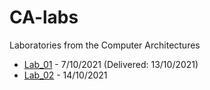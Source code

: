 # CA-labs
Laboratories from the Computer Architectures

- [Lab_01](https://github.com/simocosimo/CA-labs/tree/main/lab_01) - 7/10/2021 (Delivered: 13/10/2021)
- [Lab_02](https://github.com/simocosimo/CA-labs/tree/main/lab_02) - 14/10/2021
